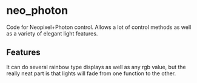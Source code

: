 # neo_photon
Code for Neopixel+Photon control. Allows a lot of control methods as well as a variety of elegant light features.

## Features
It can do several rainbow type displays as well as any rgb value, but the really neat part is that lights will fade from one function to the other.

